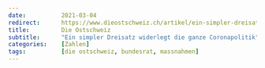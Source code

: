 ```yaml
---
date:          2021-03-04
redirect:      https://www.dieostschweiz.ch/artikel/ein-simpler-dreisatz-widerlegt-die-ganze-coronapolitik-1p976pz
title:         Die Ostschweiz
subtitle:      "Ein simpler Dreisatz widerlegt die ganze Coronapolitik"
categories:    [Zahlen]
tags:          [die ostschweiz, bundesrat, massnahmen]
---
```

